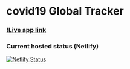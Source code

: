 # covid19 Global Tracker

### [!Live app link](https://covid19-tracker-pr.netlify.app/)


### Current hosted status (Netlify)
[![Netlify Status](https://api.netlify.com/api/v1/badges/7db5857e-3244-44da-b0f5-478192d1ccd4/deploy-status)](https://app.netlify.com/sites/covid19-tracker-pr/deploys)
